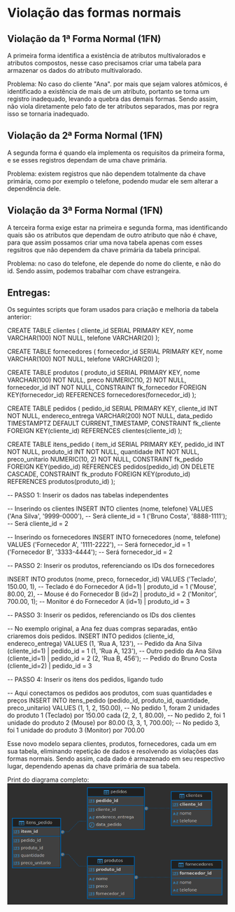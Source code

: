 # Violação das formas normais

## Violação da 1ª Forma Normal (1FN)
A primeira forma identifica a existência de atributos multivalorados e atributos compostos, nesse caso precisamos criar uma tabela para armazenar os dados do atributo multivalorado.

Problema: No caso do cliente "Ana". por mais que sejam valores atômicos, é identificado a existência de mais de um atributo, portanto se torna um registro inadequado, levando a quebra das demais formas. Sendo assim, não viola diretamente pelo fato de ter atributos separados, mas por regra isso se tornaria inadequado.

## Violação da 2ª Forma Normal (1FN)
A segunda forma é quando ela implementa os requisitos da primeira forma, e se esses registros dependam de uma chave primária.

Problema: existem registros que não dependem totalmente da chave primária, como por exemplo o telefone, podendo mudar ele sem alterar a dependência dele.

## Violação da 3ª Forma Normal (1FN)
A terceira forma exige estar na primeira e segunda forma, mas identificando quais são os atributos que dependam de outro atributo que não é chave, para que assim possamos criar uma nova tabela apenas com esses regsitros que não dependem da chave primária da tabela principal.

Problema: no caso do telefone, ele depende do nome do cliente, e não do id. Sendo assim, podemos trabalhar com chave estrangeira.

## Entregas:
Os seguintes scripts que foram usados para criação e melhoria da tabela anterior:

CREATE TABLE clientes (
cliente_id SERIAL PRIMARY KEY,
nome VARCHAR(100) NOT NULL,
telefone VARCHAR(20)
);

CREATE TABLE fornecedores (
fornecedor_id SERIAL PRIMARY KEY,
nome VARCHAR(100) NOT NULL,
telefone VARCHAR(20)
);

CREATE TABLE produtos (
produto_id SERIAL PRIMARY KEY,
nome VARCHAR(100) NOT NULL,
preco NUMERIC(10, 2) NOT NULL,
fornecedor_id INT NOT NULL,
CONSTRAINT fk_fornecedor
FOREIGN KEY(fornecedor_id)
REFERENCES fornecedores(fornecedor_id)
);

CREATE TABLE pedidos (
pedido_id SERIAL PRIMARY KEY,
cliente_id INT NOT NULL,
endereco_entrega VARCHAR(200) NOT NULL,
data_pedido TIMESTAMPTZ DEFAULT CURRENT_TIMESTAMP,
CONSTRAINT fk_cliente
FOREIGN KEY(cliente_id)
REFERENCES clientes(cliente_id)
);

CREATE TABLE itens_pedido (
item_id SERIAL PRIMARY KEY,
pedido_id INT NOT NULL,
produto_id INT NOT NULL,
quantidade INT NOT NULL,
preco_unitario NUMERIC(10, 2) NOT NULL,
CONSTRAINT fk_pedido
FOREIGN KEY(pedido_id)
REFERENCES pedidos(pedido_id)
ON DELETE CASCADE,
CONSTRAINT fk_produto
FOREIGN KEY(produto_id)
REFERENCES produtos(produto_id)
);

-- PASSO 1: Inserir os dados nas tabelas independentes

-- Inserindo os clientes
INSERT INTO clientes (nome, telefone) VALUES
('Ana Silva', '9999-0000'),   -- Será cliente_id = 1
('Bruno Costa', '8888-1111'); -- Será cliente_id = 2

-- Inserindo os fornecedores
INSERT INTO fornecedores (nome, telefone) VALUES
('Fornecedor A', '1111-2222'), -- Será fornecedor_id = 1
('Fornecedor B', '3333-4444'); -- Será fornecedor_id = 2

-- PASSO 2: Inserir os produtos, referenciando os IDs dos fornecedores

INSERT INTO produtos (nome, preco, fornecedor_id) VALUES
('Teclado', 150.00, 1), -- Teclado é do Fornecedor A (id=1) | produto_id = 1
('Mouse', 80.00, 2),   -- Mouse é do Fornecedor B (id=2)   | produto_id = 2
('Monitor', 700.00, 1); -- Monitor é do Fornecedor A (id=1) | produto_id = 3

-- PASSO 3: Inserir os pedidos, referenciando os IDs dos clientes

-- No exemplo original, a Ana fez duas compras separadas, então criaremos dois pedidos.
INSERT INTO pedidos (cliente_id, endereco_entrega) VALUES
(1, 'Rua A, 123'), -- Pedido da Ana Silva (cliente_id=1) | pedido_id = 1
(1, 'Rua A, 123'), -- Outro pedido da Ana Silva (cliente_id=1) | pedido_id = 2
(2, 'Rua B, 456'); -- Pedido do Bruno Costa (cliente_id=2) | pedido_id = 3

-- PASSO 4: Inserir os itens dos pedidos, ligando tudo

-- Aqui conectamos os pedidos aos produtos, com suas quantidades e preços
INSERT INTO itens_pedido (pedido_id, produto_id, quantidade, preco_unitario) VALUES
(1, 1, 2, 150.00), -- No pedido 1, foram 2 unidades do produto 1 (Teclado) por 150.00 cada
(2, 2, 1, 80.00),  -- No pedido 2, foi 1 unidade do produto 2 (Mouse) por 80.00
(3, 3, 1, 700.00); -- No pedido 3, foi 1 unidade do produto 3 (Monitor) por 700.00


Esse novo modelo separa clientes, produtos, fornecedores, cada um em sua tabela, eliminando repetição de dados e resolvendo as violações das formas normais. Sendo assim, cada dado é armazenado em seu respectivo lugar, dependendo apenas da chave primária de sua tabela.

Print do diagrama completo:
![img.png](img.png)